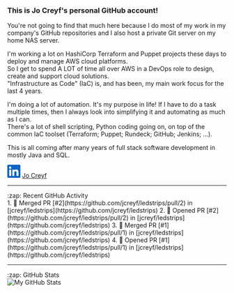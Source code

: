 ### This is Jo Creyf's personal GitHub account!

You're not going to find that much here because I do most of my work in my company's GitHub repositories and I also host a private Git server on my home NAS server.<br>

I'm working a lot on HashiCorp Terraform and Puppet projects these days to deploy and manage AWS cloud platforms.<br>
So I get to spend A LOT of time all over AWS in a DevOps role to design, create and support cloud solutions.<br>
"Infrastructure as Code" (IaC) is, and has been, my main work focus for the last 4 years.<br>

I'm doing a lot of automation.  It's my purpose in life!  If I have to do a task multiple times, then I always look into simplifying it and automating as much as I can.<br>
There's a lot of shell scripting, Python coding going on, on top of the common IaC toolset (Terraform; Puppet; Rundeck; GitHub; Jenkins; ...).<br>

This is all coming after many years of full stack software development in mostly Java and SQL.<br>

<img src="_documentation/resources/LinkedIN_icon.jpg" alt="LinkedIN account" width='30'/>&nbsp;[Jo Creyf](https://www.linkedin.com/in/jocreyf/)<br>

---

<summary>:zap: Recent GitHub Activity</summary>
<!--START_SECTION:activity-->
1. 🎉 Merged PR [#2](https://github.com/jcreyf/ledstrips/pull/2) in [jcreyf/ledstrips](https://github.com/jcreyf/ledstrips)
2. 💪 Opened PR [#2](https://github.com/jcreyf/ledstrips/pull/2) in [jcreyf/ledstrips](https://github.com/jcreyf/ledstrips)
3. 🎉 Merged PR [#1](https://github.com/jcreyf/ledstrips/pull/1) in [jcreyf/ledstrips](https://github.com/jcreyf/ledstrips)
4. 💪 Opened PR [#1](https://github.com/jcreyf/ledstrips/pull/1) in [jcreyf/ledstrips](https://github.com/jcreyf/ledstrips)
<!--END_SECTION:activity-->

---

<!-- https://github.com/anuraghazra/github-readme-stats -->
<summary>:zap: GitHub Stats</summary>
<img align="left" alt="My GitHub Stats" src="https://github-readme-stats.vercel.app/api?username=jcreyf&show_icons=true&hide_border=true"/>


[website]: https://jocreyf.com
[youtube]: https://youtube.com/jcreyf
[linkedin]: https://www.linkedin.com/in/jocreyf/
[github]: https://github.com/jcreyf